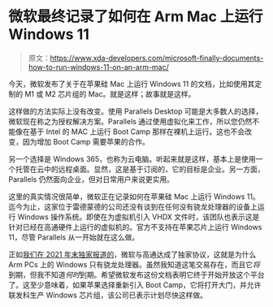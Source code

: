 # 微软最终记录了如何在 Arm Mac 上运行 Windows 11

> 原文：<https://www.xda-developers.com/microsoft-finally-documents-how-to-run-windows-11-on-an-arm-mac/>

今天，微软发布了关于在苹果硅 Mac 上运行 Windows 11 的文档，比如使用其定制的 M1 或 M2 芯片组的 Mac。就是这样；故事就是这样。

这样做的方法实际上没有改变。使用 Parallels Desktop 可能是大多数人的选择，微软现在称之为授权解决方案。Parallels 通过使用虚拟化来工作，所以您仍然不能像在基于 Intel 的 MAC 上运行 Boot Camp 那样在裸机上运行。这也不会改变，因为增加 Boot Camp 需要苹果的合作。

另一个选择是 Windows 365，也称为云电脑。听起来就是这样，基本上是使用一个托管在云中的远程桌面。显然，这是基于订阅的，它的目标是企业。另一方面，Parallels 仍然面向企业，但对日常用户来说更实用。

这里的真实情况很简单，微软正在记录如何在苹果硅 Mac 上运行 Windows 11。迄今为止，这家位于雷德蒙德的公司还没有谈到在任何没有骁龙处理器的设备上运行 Windows 操作系统。即使在为虚拟机引入 VHDX 文件时，该团队也表示这是针对已经在高通硬件上运行的虚拟机的。官方不支持在苹果芯片上运行 Windows 11，尽管 Parallels 从一开始就在这么做。

正如[我们在 2021 年末独家报道的](https://www.xda-developers.com/qualcomm-exclusivity-deal-microsoft-windows-on-arm/)，微软与高通达成了独家协议，这就是为什么 Arm PCs 上的 Windows 只有骁龙处理器。虽然我知道这笔交易存在，而且它*将*到期，但我不知道*何时*到期。希望微软发布这份文档表明它终于开始开放这个平台了。这至少意味着，如果苹果选择重新引入 Boot Camp，它将打开大门，并允许联发科生产 Windows 芯片组，该公司已表示计划尽快这样做。